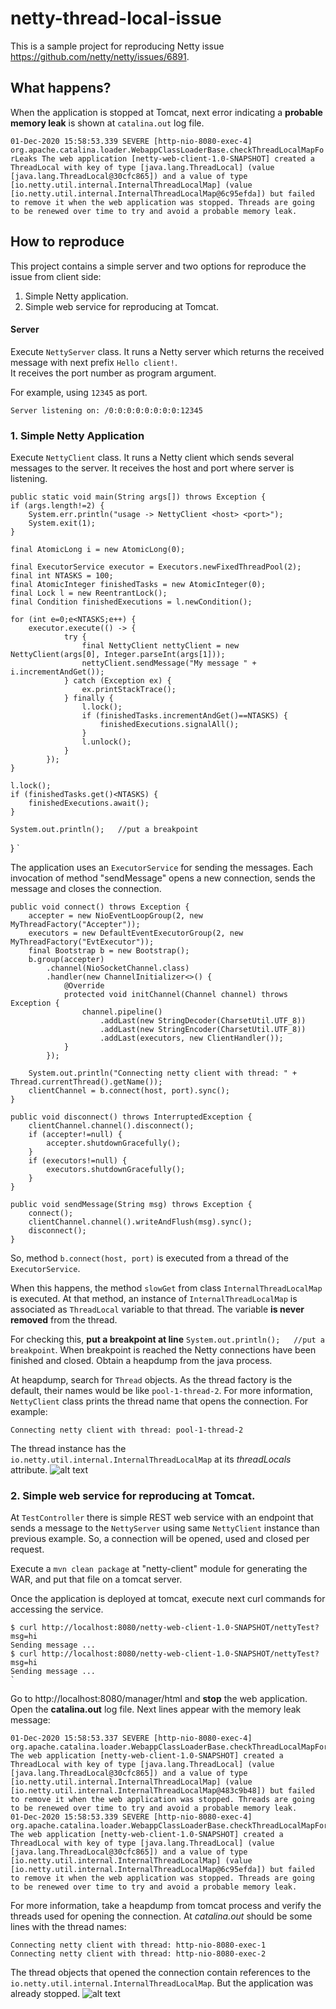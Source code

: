 # netty-thread-local-issue

This is a sample project for reproducing Netty issue https://github.com/netty/netty/issues/6891.

## What happens?
When the application is stopped at Tomcat, next error indicating a **probable memory leak** is shown at `catalina.out` log file. 

`01-Dec-2020 15:58:53.339 SEVERE [http-nio-8080-exec-4] org.apache.catalina.loader.WebappClassLoaderBase.checkThreadLocalMapForLeaks The web application [netty-web-client-1.0-SNAPSHOT] created a ThreadLocal with key of type [java.lang.ThreadLocal] (value [java.lang.ThreadLocal@30cfc865]) and a value of type [io.netty.util.internal.InternalThreadLocalMap] (value [io.netty.util.internal.InternalThreadLocalMap@6c95efda]) but failed to remove it when the web application was stopped. Threads are going to be renewed over time to try and avoid a probable memory leak.`

## How to reproduce
This project contains a simple server and two options for reproduce the issue from client side:

1. Simple Netty application.
2. Simple web service for reproducing at Tomcat.

#### Server
Execute `NettyServer` class. It runs a Netty server which returns the received message with next prefix `Hello client!`.  
It receives the port number as program argument. 

For example, using `12345` as port.

`Server listening on: /0:0:0:0:0:0:0:0:12345`


### 1. Simple Netty Application

Execute `NettyClient` class. It runs a Netty client which sends several messages to the server. It receives the host and port where server is listening.

    public static void main(String args[]) throws Exception {
    if (args.length!=2) {
        System.err.println("usage -> NettyClient <host> <port>");
        System.exit(1);
    }

    final AtomicLong i = new AtomicLong(0);

    final ExecutorService executor = Executors.newFixedThreadPool(2);
    final int NTASKS = 100;
    final AtomicInteger finishedTasks = new AtomicInteger(0);
    final Lock l = new ReentrantLock();
    final Condition finishedExecutions = l.newCondition();
    
    for (int e=0;e<NTASKS;e++) {
        executor.execute(() -> {
                try {
                    final NettyClient nettyClient = new NettyClient(args[0], Integer.parseInt(args[1]));
                    nettyClient.sendMessage("My message " + i.incrementAndGet());
                } catch (Exception ex) {
                    ex.printStackTrace();
                } finally {
                    l.lock();
                    if (finishedTasks.incrementAndGet()==NTASKS) {
                        finishedExecutions.signalAll();
                    }
                    l.unlock();
                }
            });
    }

    l.lock();
    if (finishedTasks.get()<NTASKS) {
        finishedExecutions.await();
    }

    System.out.println();   //put a breakpoint
}
`

The application uses an `ExecutorService` for sending the messages. Each invocation of method "sendMessage" opens a new connection, sends the message and closes the connection.

    public void connect() throws Exception {
        accepter = new NioEventLoopGroup(2, new MyThreadFactory("Accepter"));
        executors = new DefaultEventExecutorGroup(2, new MyThreadFactory("EvtExecutor"));
        final Bootstrap b = new Bootstrap();
        b.group(accepter)
            .channel(NioSocketChannel.class)
            .handler(new ChannelInitializer<>() {
                @Override
                protected void initChannel(Channel channel) throws Exception {
                    channel.pipeline()
                        .addLast(new StringDecoder(CharsetUtil.UTF_8))
                        .addLast(new StringEncoder(CharsetUtil.UTF_8))
                        .addLast(executors, new ClientHandler());
                }
            });

        System.out.println("Connecting netty client with thread: " + Thread.currentThread().getName());
        clientChannel = b.connect(host, port).sync();
    }
    
    public void disconnect() throws InterruptedException {
        clientChannel.channel().disconnect();
        if (accepter!=null) {
            accepter.shutdownGracefully();
        }
        if (executors!=null) {
            executors.shutdownGracefully();
        }
    }

    public void sendMessage(String msg) throws Exception {
        connect();
        clientChannel.channel().writeAndFlush(msg).sync();
        disconnect();
    }
    
So, method `b.connect(host, port)` is executed from a thread of the `ExecutorService`. 

When this happens, the method `slowGet` from class `InternalThreadLocalMap` is executed. At that method, an instance of `InternalThreadLocalMap` is associated as `ThreadLocal` variable to that thread. The variable **is never removed** from the thread.

For checking this, **put a breakpoint at line** `System.out.println();   //put a breakpoint`. When breakpoint is reached the Netty connections have been finished and closed. Obtain a heapdump from the java process.

At heapdump, search for `Thread` objects. As the thread factory is the default, their names would be like `pool-1-thread-2`. For more information, `NettyClient` class prints the thread name that opens the connection. For example:

`Connecting netty client with thread: pool-1-thread-2`

The thread instance has the `io.netty.util.internal.InternalThreadLocalMap` at its _threadLocals_ attribute.
![alt text](example1.png "InternalThreadLocalMap as thread local")

 
### 2. Simple web service for reproducing at Tomcat.

At `TestController` there is simple REST web service with an endpoint that sends a message to the `NettyServer` using same `NettyClient` instance than previous example. So, a connection will be opened, used and closed per request.
 
Execute a `mvn clean package` at "netty-client" module for generating the WAR, and put that file on a tomcat server.

Once the application is deployed at tomcat, execute next curl commands for accessing the service.
  
    $ curl http://localhost:8080/netty-web-client-1.0-SNAPSHOT/nettyTest?msg=hi
    Sending message ...   
    $ curl http://localhost:8080/netty-web-client-1.0-SNAPSHOT/nettyTest?msg=hi
    Sending message ...
    `   

Go to http://localhost:8080/manager/html and **stop** the web application. Open the **catalina.out** log file. Next lines appear with the memory leak message:

    01-Dec-2020 15:58:53.337 SEVERE [http-nio-8080-exec-4] org.apache.catalina.loader.WebappClassLoaderBase.checkThreadLocalMapForLeaks The web application [netty-web-client-1.0-SNAPSHOT] created a ThreadLocal with key of type [java.lang.ThreadLocal] (value [java.lang.ThreadLocal@30cfc865]) and a value of type [io.netty.util.internal.InternalThreadLocalMap] (value [io.netty.util.internal.InternalThreadLocalMap@483c9b48]) but failed to remove it when the web application was stopped. Threads are going to be renewed over time to try and avoid a probable memory leak.
    01-Dec-2020 15:58:53.339 SEVERE [http-nio-8080-exec-4] org.apache.catalina.loader.WebappClassLoaderBase.checkThreadLocalMapForLeaks The web application [netty-web-client-1.0-SNAPSHOT] created a ThreadLocal with key of type [java.lang.ThreadLocal] (value [java.lang.ThreadLocal@30cfc865]) and a value of type [io.netty.util.internal.InternalThreadLocalMap] (value [io.netty.util.internal.InternalThreadLocalMap@6c95efda]) but failed to remove it when the web application was stopped. Threads are going to be renewed over time to try and avoid a probable memory leak.


For more information, take a heapdump from tomcat process and verify the threads used for opening the connection. At _catalina.out_ should be some lines with the thread names:

    Connecting netty client with thread: http-nio-8080-exec-1
    Connecting netty client with thread: http-nio-8080-exec-2
    
    
The thread objects that opened the connection contain references to the `io.netty.util.internal.InternalThreadLocalMap`. But the application was already stopped.
![alt text](example2.png "InternalThreadLocalMap as thread local at tomcat thread (instance 50)")
  